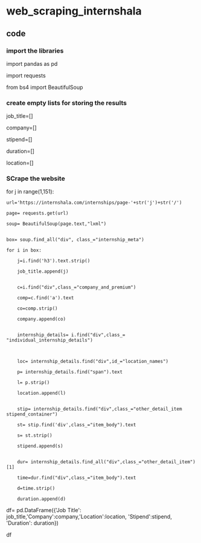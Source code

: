 # web_scraping_internshala

## code

### import the libraries

import pandas as pd

import requests

from bs4 import BeautifulSoup

### create empty lists for storing the results

job_title=[]

company=[]

stipend=[]

duration=[]

location=[]

### SCrape the website

for j in range(1,151):

    url='https://internshala.com/internships/page-'+str('j')+str('/')

    page= requests.get(url)
    
    soup= BeautifulSoup(page.text,"lxml")

    
    box= soup.find_all("div", class_="internship_meta")

    for i in box:
    
        j=i.find('h3').text.strip()
        
        job_title.append(j)

    
        c=i.find("div",class_="company_and_premium")
        
        comp=c.find('a').text
        
        co=comp.strip()
        
        company.append(co)

    
        internship_details= i.find("div",class_= "individual_internship_details")

    
        
        loc= internship_details.find("div",id_="location_names")
        
        p= internship_details.find("span").text
        
        l= p.strip()
        
        location.append(l)
    
    
        stip= internship_details.find("div",class_="other_detail_item stipend_container")
       
        st= stip.find('div',class_="item_body").text
        
        s= st.strip()
        
        stipend.append(s)

    
        dur= internship_details.find_all("div",class_="other_detail_item")[1]
    
        time=dur.find("div",class_="item_body").text
        
        d=time.strip()
        
        duration.append(d)


  df= pd.DataFrame({'Job Title': job_title,'Company':company,'Location':location, 'Stipend':stipend, 'Duration': duration})
  
  df
    
